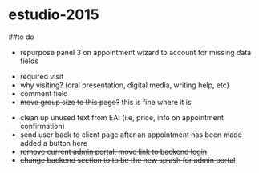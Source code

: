 # estudio-2015
##to do
+  repurpose panel 3 on appointment wizard to account for missing data fields
  * required visit
  * why visiting? (oral presentation, digital media, writing help, etc)
  * comment field
  * ~~move group size to this page?~~ this is fine where it is
+  clean up unused text from EA! (i.e, price, info on appointment confirmation)
+  ~~send user back to client page after an appointment has been made~~ added a button here
+  ~~remove current admin portal, move link to backend login~~
+  ~~change backend section to to be the new splash for admin portal~~
